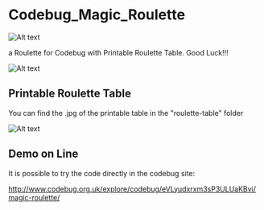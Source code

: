 # Codebug_Magic_Roulette

![Alt text](https://raw.githubusercontent.com/JonnyBanana/Codebug_Led_Animations/master/IMG/cb.jpg) 

a Roulette for Codebug with Printable Roulette Table. Good Luck!!!

![Alt text](https://raw.githubusercontent.com/JonnyBanana/Codebug_Magic_Roulette/master/img/visual-code.JPG)

<h2>Printable Roulette Table</h2>

You can find the .jpg of the printable table in the "roulette-table" folder

![Alt text](https://raw.githubusercontent.com/JonnyBanana/Codebug_Magic_Roulette/master/roulette-table/roulette-table.jpg) 


<h2>Demo on Line</h2>

It is possible to try the code directly in the codebug site:


http://www.codebug.org.uk/explore/codebug/eVLyudxrxm3sP3ULUaKBvi/magic-roulette/
